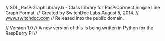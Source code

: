 
//  SDL_RasPiGraphLibrary.h - Class Library for RasPiConnect Simple Line Graph Format.
//  Created by SwitchDoc Labs August 5, 2014.
//  www.switchdoc.com
//  Released into the public domain.

// Version 1.0
// A new version of this is being written in Python for the RaspBerry Pi
//
